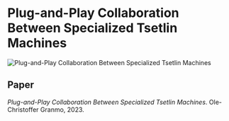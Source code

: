 # Plug-and-Play Collaboration Between Specialized Tsetlin Machines

![Plug-and-Play Collaboration Between Specialized Tsetlin Machines](https://github.com/olegranmo/Plug-and-Play-Collaboration-Between-Specialized-Tsetlin-Machines/blob/main/TeamOfSpecialists.png)

## Paper

_Plug-and-Play Collaboration Between Specialized Tsetlin Machines_. Ole-Christoffer Granmo, 2023.
